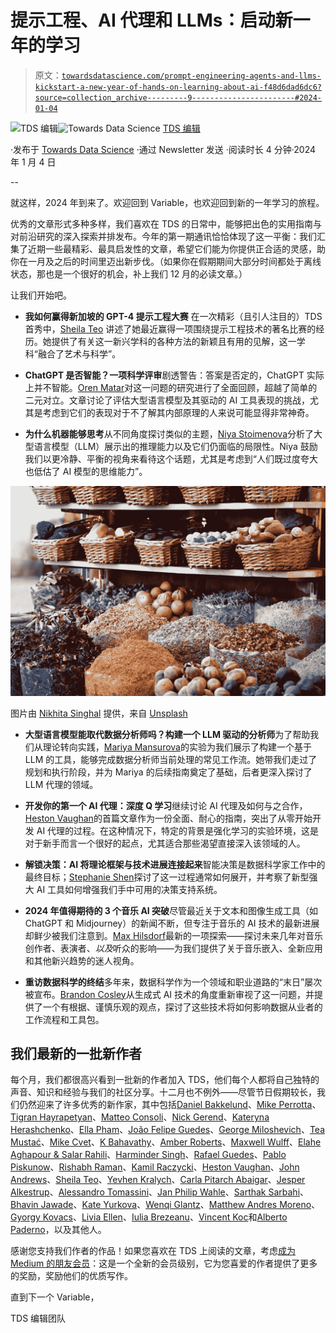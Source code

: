 # 提示工程、AI 代理和 LLMs：启动新一年的学习

> 原文：[`towardsdatascience.com/prompt-engineering-agents-and-llms-kickstart-a-new-year-of-hands-on-learning-about-ai-f48d6dad6dc6?source=collection_archive---------9-----------------------#2024-01-04`](https://towardsdatascience.com/prompt-engineering-agents-and-llms-kickstart-a-new-year-of-hands-on-learning-about-ai-f48d6dad6dc6?source=collection_archive---------9-----------------------#2024-01-04)

[](https://towardsdatascience.medium.com/?source=post_page---byline--f48d6dad6dc6--------------------------------)![TDS 编辑](https://towardsdatascience.medium.com/?source=post_page---byline--f48d6dad6dc6--------------------------------)[](https://towardsdatascience.com/?source=post_page---byline--f48d6dad6dc6--------------------------------)![Towards Data Science](https://towardsdatascience.com/?source=post_page---byline--f48d6dad6dc6--------------------------------) [TDS 编辑](https://towardsdatascience.medium.com/?source=post_page---byline--f48d6dad6dc6--------------------------------)

·发布于 [Towards Data Science](https://towardsdatascience.com/?source=post_page---byline--f48d6dad6dc6--------------------------------) ·通过 Newsletter 发送 ·阅读时长 4 分钟·2024 年 1 月 4 日

--

就这样，2024 年到来了。欢迎回到 Variable，也欢迎回到新的一年学习的旅程。

优秀的文章形式多种多样，我们喜欢在 TDS 的日常中，能够把出色的实用指南与对前沿研究的深入探索并排发布。今年的第一期通讯恰恰体现了这一平衡：我们汇集了近期一些最精彩、最具启发性的文章，希望它们能为你提供正合适的灵感，助你在一月及之后的时间里迈出新步伐。（如果你在假期期间大部分时间都处于离线状态，那也是一个很好的机会，补上我们 12 月的必读文章。）

让我们开始吧。

+   **我如何赢得新加坡的 GPT-4 提示工程大赛** 在一次精彩（且引人注目的）TDS 首秀中，[Sheila Teo](https://medium.com/u/fca9db1c7da0?source=post_page---user_mention--f48d6dad6dc6--------------------------------) 讲述了她最近赢得一项围绕提示工程技术的著名比赛的经历。她提供了有关这一新兴学科的各种方法的新颖且有用的见解，这一学科“融合了艺术与科学”。

+   **ChatGPT 是否智能？一项科学评审**剧透警告：答案是否定的，ChatGPT 实际上并不智能。[Oren Matar](https://medium.com/u/80e783141055?source=post_page---user_mention--f48d6dad6dc6--------------------------------)对这一问题的研究进行了全面回顾，超越了简单的二元对立。文章讨论了评估大型语言模型及其驱动的 AI 工具表现的挑战，尤其是考虑到它们的表现对于不了解其内部原理的人来说可能显得非常神奇。

+   **为什么机器能够思考**从不同角度探讨类似的主题，[Niya Stoimenova](https://medium.com/u/bacf8cf8265e?source=post_page---user_mention--f48d6dad6dc6--------------------------------)分析了大型语言模型（LLM）展示出的推理能力以及它们仍面临的局限性。Niya 鼓励我们以更冷静、平衡的视角来看待这个话题，尤其是考虑到“人们既过度夸大也低估了 AI 模型的思维能力”。

![](img/4c3581ef2eb051860e21e5a0fe05678f.png)

图片由 [Nikhita Singhal](https://unsplash.com/@nikhita?utm_source=medium&utm_medium=referral) 提供，来自 [Unsplash](https://unsplash.com/?utm_source=medium&utm_medium=referral)

+   **大型语言模型能取代数据分析师吗？构建一个 LLM 驱动的分析师**为了帮助我们从理论转向实践，[Mariya Mansurova](https://medium.com/u/15a29a4fc6ad?source=post_page---user_mention--f48d6dad6dc6--------------------------------)的实验为我们展示了构建一个基于 LLM 的工具，能够完成数据分析师当前处理的常见工作流。她带我们走过了规划和执行阶段，并为 Mariya 的后续指南奠定了基础，后者更深入探讨了 LLM 代理的领域。

+   **开发你的第一个 AI 代理：深度 Q 学习**继续讨论 AI 代理及如何与之合作，[Heston Vaughan](https://medium.com/u/72a0dba7a030?source=post_page---user_mention--f48d6dad6dc6--------------------------------)的首篇文章作为一份全面、耐心的指南，突出了从零开始开发 AI 代理的过程。在这种情况下，特定的背景是强化学习的实验环境，这是对于新手而言一个很好的起点，尤其适合那些渴望直接深入该领域的人。

+   **解锁决策：AI 将理论框架与技术进展连接起来**智能决策是数据科学家工作中的最终目标；[Stephanie Shen](https://medium.com/u/574ba7df600a?source=post_page---user_mention--f48d6dad6dc6--------------------------------)探讨了这一过程通常如何展开，并考察了新型强大 AI 工具如何增强我们手中可用的决策支持系统。

+   **2024 年值得期待的 3 个音乐 AI 突破**尽管最近关于文本和图像生成工具（如 ChatGPT 和 Midjourney）的新闻不断，但专注于音乐的 AI 技术的最新进展却鲜少被我们注意到。[Max Hilsdorf](https://medium.com/u/d0c085a74ae8?source=post_page---user_mention--f48d6dad6dc6--------------------------------)最新的一项探索——探讨未来几年对音乐创作者、表演者、*以及*听众的影响——为我们提供了关于音乐嵌入、全新应用和其他新兴趋势的迷人视角。

+   **重访数据科学的终结**多年来，数据科学作为一个领域和职业道路的“末日”屡次被宣布。[Brandon Cosley](https://medium.com/u/57c0c43288a3?source=post_page---user_mention--f48d6dad6dc6--------------------------------)从生成式 AI 技术的角度重新审视了这一问题，并提供了一个有根据、谨慎乐观的观点，探讨了这些技术将如何影响数据从业者的工作流程和工具包。

## 我们最新的一批新作者

每个月，我们都很高兴看到一批新的作者加入 TDS，他们每个人都将自己独特的声音、知识和经验与我们的社区分享。十二月也不例外——尽管节日假期较长，我们仍然迎来了许多优秀的新作家，其中包括[Daniel Bakkelund](https://medium.com/u/169e77f9e788?source=post_page---user_mention--f48d6dad6dc6--------------------------------)、[Mike Perrotta](https://medium.com/u/db2187d302a?source=post_page---user_mention--f48d6dad6dc6--------------------------------)、[Tigran Hayrapetyan](https://medium.com/u/36e8a35f28b3?source=post_page---user_mention--f48d6dad6dc6--------------------------------)、[Matteo Consoli](https://medium.com/u/3dda4e92359f?source=post_page---user_mention--f48d6dad6dc6--------------------------------)、[Nick Gerend](https://medium.com/u/fa23f7cc3eed?source=post_page---user_mention--f48d6dad6dc6--------------------------------)、[Kateryna Herashchenko](https://medium.com/u/4fc94e2ed685?source=post_page---user_mention--f48d6dad6dc6--------------------------------)、[Ella Pham](https://medium.com/u/7da00bf67be3?source=post_page---user_mention--f48d6dad6dc6--------------------------------)、[João Felipe Guedes](https://medium.com/u/259f985d397f?source=post_page---user_mention--f48d6dad6dc6--------------------------------)、[George Miloshevich](https://medium.com/u/e846787fbdef?source=post_page---user_mention--f48d6dad6dc6--------------------------------)、[Tea Mustać](https://medium.com/u/109d4928877a?source=post_page---user_mention--f48d6dad6dc6--------------------------------)、[Mike Cvet](https://medium.com/u/bc23035f3073?source=post_page---user_mention--f48d6dad6dc6--------------------------------)、[K Bahavathy](https://medium.com/u/8911deab0ef9?source=post_page---user_mention--f48d6dad6dc6--------------------------------)、[Amber Roberts](https://medium.com/u/fef13eb0f830?source=post_page---user_mention--f48d6dad6dc6--------------------------------)、[Maxwell Wulff](https://medium.com/u/548fc755310?source=post_page---user_mention--f48d6dad6dc6--------------------------------)、[Elahe Aghapour & Salar Rahili](https://medium.com/u/8fbc3ea76035?source=post_page---user_mention--f48d6dad6dc6--------------------------------)、[Harminder Singh](https://medium.com/u/b46b54d2be3f?source=post_page---user_mention--f48d6dad6dc6--------------------------------)、[Rafael Guedes](https://medium.com/u/2789d1da9c75?source=post_page---user_mention--f48d6dad6dc6--------------------------------)、[Pablo Piskunow](https://medium.com/u/2860e02af738?source=post_page---user_mention--f48d6dad6dc6--------------------------------)、[Rishabh Raman](https://medium.com/u/12323e77e1e2?source=post_page---user_mention--f48d6dad6dc6--------------------------------)、[Kamil Raczycki](https://medium.com/u/d6016d9c4a93?source=post_page---user_mention--f48d6dad6dc6--------------------------------)、[Heston Vaughan](https://medium.com/u/72a0dba7a030?source=post_page---user_mention--f48d6dad6dc6--------------------------------)、[John Andrews](https://medium.com/u/58a322305d14?source=post_page---user_mention--f48d6dad6dc6--------------------------------)、[Sheila Teo](https://medium.com/u/fca9db1c7da0?source=post_page---user_mention--f48d6dad6dc6--------------------------------)、[Yevhen Kralych](https://medium.com/u/52b601e9b9b?source=post_page---user_mention--f48d6dad6dc6--------------------------------)、[Carla Pitarch Abaigar](https://medium.com/u/f2cd70d9ae7e?source=post_page---user_mention--f48d6dad6dc6--------------------------------)、[Jesper Alkestrup](https://medium.com/u/84e00f9ebe19?source=post_page---user_mention--f48d6dad6dc6--------------------------------)、[Alessandro Tomassini](https://medium.com/u/4cb5c2b60ac8?source=post_page---user_mention--f48d6dad6dc6--------------------------------)、[Jan Philip Wahle](https://medium.com/u/5860f1bbd06a?source=post_page---user_mention--f48d6dad6dc6--------------------------------)、[Sarthak Sarbahi](https://medium.com/u/35908b3630e1?source=post_page---user_mention--f48d6dad6dc6--------------------------------)、[Bhavin Jawade](https://medium.com/u/11a205eeb0d3?source=post_page---user_mention--f48d6dad6dc6--------------------------------)、[Kate Yurkova](https://medium.com/u/16ecfab4b128?source=post_page---user_mention--f48d6dad6dc6--------------------------------)、[Wenqi Glantz](https://medium.com/u/ce7cd5b8b74a?source=post_page---user_mention--f48d6dad6dc6--------------------------------)、[Matthew Andres Moreno](https://medium.com/u/f226f1e0484b?source=post_page---user_mention--f48d6dad6dc6--------------------------------)、[Gyorgy Kovacs](https://medium.com/u/4563dd81810c?source=post_page---user_mention--f48d6dad6dc6--------------------------------)、[Livia Ellen](https://medium.com/u/569a6634b753?source=post_page---user_mention--f48d6dad6dc6--------------------------------)、[Iulia Brezeanu](https://medium.com/u/5548b8f29f30?source=post_page---user_mention--f48d6dad6dc6--------------------------------)、[Vincent Koc](https://medium.com/u/79191c4a8149?source=post_page---user_mention--f48d6dad6dc6--------------------------------)和[Alberto Paderno](https://medium.com/u/132e4e52c0a?source=post_page---user_mention--f48d6dad6dc6--------------------------------)，以及其他人。

感谢您支持我们作者的作品！如果您喜欢在 TDS 上阅读的文章，考虑[成为 Medium 的朋友会员](https://blog.medium.com/become-a-friend-of-medium-dd2fa7bf16c3)：这是一个全新的会员级别，它为您喜爱的作者提供了更多的奖励，奖励他们的优质写作。

直到下一个 Variable，

TDS 编辑团队
